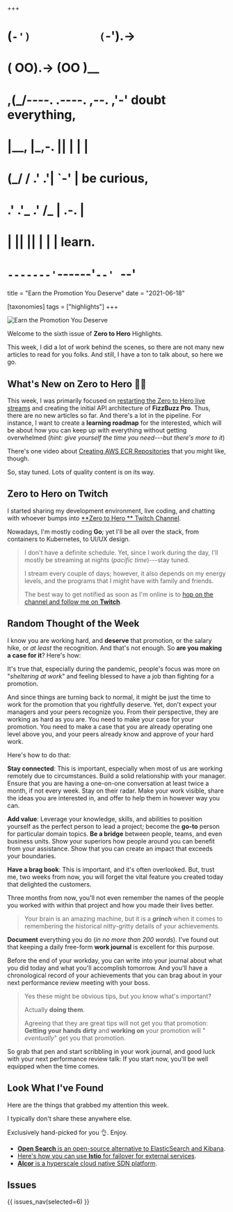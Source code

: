 +++
#   (`-')           (`-').->
#   ( OO).->        (OO )__
# ,(_/----. .----. ,--. ,'-' doubt everything,
# |__,    |\_,-.  ||  | |  |
#  (_/   /    .' .'|  `-'  | be curious,
#  .'  .'_  .'  /_ |  .-.  |
# |       ||      ||  | |  | learn.
# `-------'`------'`--' `--'

title = "Earn the Promotion You Deserve"
date = "2021-06-18"

[taxonomies]
tags = ["highlights"]
+++

![Earn the Promotion You Deserve](/images/size/w1200/2024/03/happy.png)

Welcome to the sixth issue of **Zero to Hero** Highlights.

This week, I did a lot of work behind the scenes, so there are not many new
articles to read for you folks. And still, I have a ton to talk about, so here
we go.

## What's New on **Zero to Hero** 👩‍🍳

This week, I was primarily focused
on [restarting the Zero to Hero live streams](https://www.twitch.tv/VadidekiVolkan)
and creating the initial API architecture of **FizzBuzz Pro**. Thus, there are
no new articles so far. And there's a lot in the pipeline. For instance, I want
to create a **learning roadmap** for the interested, which will be about how you
can keep up with everything without getting overwhelmed (_hint: give yourself
the time you need---but there's more to it_)

There's one video about [Creating AWS ECR Repositories](@/zero-to-prod/creating-ecr-repositories.md)
that you might like, though.

So, stay tuned. Lots of quality content is on its way.

**Zero to Hero** on Twitch
-------------------------------

I started sharing my development environment, live coding, and chatting with
whoever bumps into [**Zero to Hero
** Twitch Channel](https://www.twitch.tv/VadidekiVolkan).

Nowadays, I'm mostly coding **Go**; yet I'll be all over the stack, from
containers to Kubernetes, to UI/UX design.

> I don't have a definite schedule. Yet, since I work during the day, I'll
> mostly be streaming at nights (*pacific time*)---stay tuned.
>
> I stream every couple of days; however, it also depends on my energy levels,
> and the programs that I might have with family and friends.
>
> The best way to get notified as soon as I'm online is
> to [hop on the channel and follow me on **Twitch**](https://twitch.tv/VadidekiVolkan "Follow me on Twitch.").

## Random Thought of the Week

I know you are working hard, and **deserve** that promotion, or the salary hike,
or *at least* the recognition. And that's not enough. So **are you making a case
for it**? Here's how:

It's true that, especially during the pandemic, people's focus was more on
"*sheltering at work*" and feeling blessed to have a job than fighting for a
promotion.

And since things are turning back to normal, it might be just the time to work
for the promotion that you rightfully deserve. Yet, don't expect your managers
and your peers recognize you. From their perspective, they are working as hard
as you are. You need to make your case for your promotion. You need to make a
case that you are already operating one level above you, and your peers already
know and approve of your hard work.

Here's how to do that:

**Stay connected**: This is important, especially when most of us are working
remotely due to circumstances. Build a solid relationship with your manager.
Ensure that you are having a one-on-one conversation at least twice a month, if
not every week. Stay on their radar. Make your work visible, share the ideas you
are interested in, and offer to help them in however way you can.

**Add value**: Leverage your knowledge, skills, and abilities to position
yourself as the perfect person to lead a project; become the **go-to** person
for particular domain topics. **Be a bridge** between people, teams, and even
business units. Show your superiors how people around you can benefit from your
assistance. Show that you can create an impact that exceeds your boundaries.

**Have a brag book**: This is important, and it's often overlooked. But, trust
me, two weeks from now, you will forget the vital feature you created today that
delighted the customers.

Three months from now, you'll not even remember the names of the people you
worked with within that project and how you made their lives better.

> Your brain is an amazing machine, but it is a **_grinch_** when it comes to
> remembering the historical nitty-gritty details of your achievements.

**Document** everything you do (*in no more than 200 words*). I've found out
that keeping a daily free-form **work journal** is excellent for this purpose.

Before the end of your workday, you can write into your journal about what you
did today and what you'll accomplish tomorrow. And you'll have a chronological
record of your achievements that you can brag about in your next performance
review meeting with your boss.

> Yes these might be obvious tips, but you know what's important?
>
> Actually **doing them**.
>
> Agreeing that they are great tips will not get you that promotion:  
> **Getting your hands dirty** and **working on** your promotion will "
_eventually_" get you that promotion.

So grab that pen and start scribbling in your work journal, and good luck with
your next performance review talk: If you start now, you'll be well equipped
when the time comes.

## Look What I've Found

Here are the things that grabbed my attention this week.

I typically don't share these anywhere else.

Exclusively hand-picked for you 👌. Enjoy.

* [**Open Search** is an open-source alternative to ElasticSearch and Kibana](https://opensearch.org/).
* [Here's how you can use **Istio** for failover for external services](https://istio.io/latest/blog/2021/external-locality-failover/).
* [**Alcor** is a hyperscale cloud native SDN platform](https://github.com/futurewei-cloud/alcor).

## Issues

{{ issues_nav(selected=6) }}
